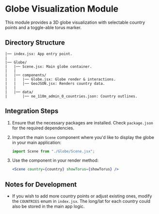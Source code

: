# Globe Visualization Module

This module provides a 3D globe visualization with selectable country points and a toggle-able torus marker.

## Directory Structure

```
|── index.jsx: App entry point.
|
|── Globe/
|   |── Scene.jsx: Main globe container.
|   |
|   |── components/
|   |   |── Globe.jsx: Globe render & interactions.
|   |   |── GeoJSON.jsx: Renders country data.
|   |
|   |── data/
|       |── ne_110m_admin_0_countries.json: Country outlines.
```

## Integration Steps

1. Ensure that the necessary packages are installed. Check `package.json` for the required dependencies.
2. Import the main `Scene` component where you'd like to display the globe in your main application:
   ```jsx
   import Scene from "./Globe/Scene.jsx";
   ```
3. Use the component in your render method:

   ```jsx
   <Scene country={country} showTorus={showTorus} />
   ```

## Notes for Development

- If you wish to add more country points or adjust existing ones, modify the `COUNTRIES` enum in `index.jsx`. The long/lat for each country could also be stored in the main app logic.
